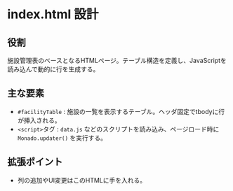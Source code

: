 # index.html 設計

## 役割
施設管理表のベースとなるHTMLページ。テーブル構造を定義し、JavaScriptを読み込んで動的に行を生成する。

## 主な要素
- `#facilityTable` : 施設の一覧を表示するテーブル。ヘッダ固定でtbodyに行が挿入される。
- `<script>`タグ : `data.js` などのスクリプトを読み込み、ページロード時に `Monado.updater()` を実行する。

## 拡張ポイント
- 列の追加やUI変更はこのHTMLに手を入れる。
